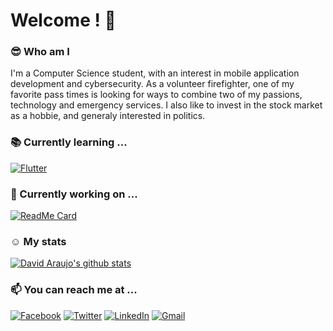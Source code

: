 # Welcome ! :wave:

### :sunglasses: Who am I
I'm a Computer Science student, with an interest in mobile application development and cybersecurity. As a volunteer firefighter, one of my favorite pass times is looking for ways to combine two of my passions, technology and emergency services. I also like to invest in the stock market as a hobbie, and generaly interested in politics.

### :books: Currently learning ...
[![Flutter](https://img.shields.io/badge/Flutter-02569B?style=for-the-badge&logo=flutter&logoColor=white)](https://flutter.dev/?gclsrc=ds&gclsrc=ds)

### :hammer: Currently working on ...
[![ReadMe Card](https://github-readme-stats.vercel.app/api/pin/?show_owner&username=davidaraujo98&repo=WaGo&show_owner=true&theme=react)](https://github.com/DavidAraujo98/WaGo)

### :relaxed: My stats
[![David Araujo's github stats](https://github-readme-stats.vercel.app/api?username=davidaraujo98&hide=prs,contribs&count_private=true&show_icons=true&theme=react)](https://github.com/davidaraujo98/github-readme-stats)

### :mailbox: You can reach me at ...
[![Facebook](https://img.shields.io/badge/Facebook-1877F2?style=for-the-badge&logo=facebook&logoColor=white)](https://www.facebook.com/david2araujo5) [![Twitter](https://img.shields.io/badge/Twitter-1DA1F2?style=for-the-badge&logo=twitter&logoColor=white)](https://twitter.com/David_Ara_jo) [![LinkedIn](https://img.shields.io/badge/LinkedIn-0077B5?style=for-the-badge&logo=linkedin&logoColor=white)](https://www.linkedin.com/in/david2araujo5/) [![Gmail](https://img.shields.io/badge/Gmail-D14836?style=for-the-badge&logo=gmail&logoColor=white)](mailto:david2araujo5@gmail.com)
